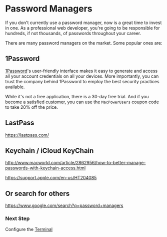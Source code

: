 # Password Managers

If you don't currently use a password manager, now is a great time to invest in one. As a professional web developer, you're going to be responsible for hundreds, if not thousands, of passwords throughout your career.

There are many password managers on the market.  Some popular ones are:

## 1Password

[1Password](https://agilebits.com/onepassword)'s user-friendly interface makes it easy to generate and access all your account credentials on all your devices. More importantly, you can trust the company behind 1Password to employ the best security practices available.

While it's not a free application, there is a 30-day free trial. And if you become a satisfied customer, you can use the `MacPowerUsers` coupon code to take 20% off the price.

## LastPass

https://lastpass.com/

## Keychain / iCloud KeyChain

http://www.macworld.com/article/2862956/how-to-better-manage-passwords-with-keychain-access.html

https://support.apple.com/en-us/HT204085

## Or search for others

https://www.google.com/search?q=password+managers

### Next Step

Configure the [Terminal](Terminal.md)
